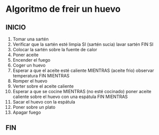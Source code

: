 # Algoritmo de freir un huevo

## INICIO

1. Tomar una sartén
2. Verificar que la sartén esté limpia
    SI (sartén sucia)
        lavar sartén
    FIN SI
3. Colocar la sartén sobre la fuente de calor
4. Poner aceite
5. Encender el fuego
6. Coger un huevo
7. Esperar a que el aceite esté caliente
    MIENTRAS (aceite frio)
        observar temperatura
    FIN MIENTRAS
8. Romper el huevo
9. Verter sobre el aceite caliente
10. Esperar a que se cocine
    MIENTRAS (no esté cocinado)
        poner aceite caliente sobre el huevo con una espátula
    FIN MIENTRAS
11. Sacar el huevo con la espátula
12. Poner sobre un plato
13. Apagar fuego

## FIN
